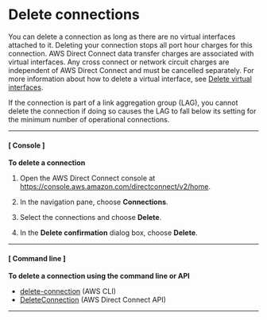 # Delete connections<a name="deleteconnection"></a>

You can delete a connection as long as there are no virtual interfaces attached to it\. Deleting your connection stops all port hour charges for this connection\. AWS Direct Connect data transfer charges are associated with virtual interfaces\. Any cross connect or network circuit charges are independent of AWS Direct Connect and must be cancelled separately\. For more information about how to delete a virtual interface, see [Delete virtual interfaces](deletevif.md)\.

If the connection is part of a link aggregation group \(LAG\), you cannot delete the connection if doing so causes the LAG to fall below its setting for the minimum number of operational connections\. 

------
#### [ Console ]

**To delete a connection**

1. Open the AWS Direct Connect console at [https://console\.aws\.amazon\.com/directconnect/v2/home](https://console.aws.amazon.com/directconnect/v2/home)\.

1. In the navigation pane, choose **Connections**\.

1. Select the connections and choose **Delete**\.

1. In the **Delete confirmation** dialog box, choose **Delete**\.

------
#### [ Command line ]

**To delete a connection using the command line or API**
+ [delete\-connection](https://docs.aws.amazon.com/cli/latest/reference/directconnect/delete-connection.html) \(AWS CLI\)
+ [DeleteConnection](https://docs.aws.amazon.com/directconnect/latest/APIReference/API_DeleteConnection.html) \(AWS Direct Connect API\)

------